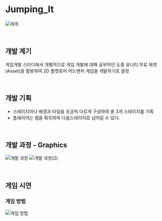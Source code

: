 # Jumping_It
![제목](https://user-images.githubusercontent.com/62506973/208889735-f68b43d8-a1ca-4a77-8458-6b0cac36aaeb.png)

<br>

## 개발 계기 

게임개발 스터디에서 개별적으로 게임 개발에 대해 공부하던 도중 유니티 무료 에셋(Asset)을 활용하여 2D 플랫포머 어드벤처 게임을 개발하기로 결정

<br>

## 개발 기획
* 스테이지마다 배경과 타일을 조금씩 다르게 구성하여 총 3개 스테이지를 기획
* 플레이어는 젬을 획득하여 다음스테이지로 넘어갈 수 있다.

<br>

## 개발 과정 - Graphics

![개발 과정](https://user-images.githubusercontent.com/62506973/208890461-b179103f-5ab1-44be-b238-e845f4902852.png)
![개발 과정(2)](https://user-images.githubusercontent.com/62506973/208890482-b330ae22-e001-4fda-8ba2-cb912551131e.png)

<br>

## 게임 시연

### 게임 방법
![게임 방법](https://user-images.githubusercontent.com/62506973/208889367-b13d82bd-6e84-4ea5-a6d4-edb0787cd29b.gif)
